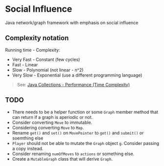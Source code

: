 # Social Influence

Java network/graph framework with emphasis on social influence

## Complexity notation

Running time - Complexity:

* Very Fast - Constant (few cycles)
* Fast - Linear
* Slow - Polynomial (not linear - n^2)
* Very Slow - Exponential (use a different programming language)

> See: [Java Collections - Performance (Time Complexity)](http://infotechgems.blogspot.com/2011/11/java-collections-performance-time.html)

## TODO

- There needs to be a helper function or some `Graph` member method that can return if a graph is aperiodic or not.
- Consider converting `Move` to immutable.
- Considering converting `Move` to `Map`.
- Rename `get()` and `set()` on `MovePointer` to `get()` and `submit()` or soemthing else
- `Player` should not be able to mutate the `Graph` object `g`. Consider passing a copy instead.
- Consider renaming `numOfMoves` to `actions` or something else.
- Create a `MutableGraph` class that will derive `Graph`. 